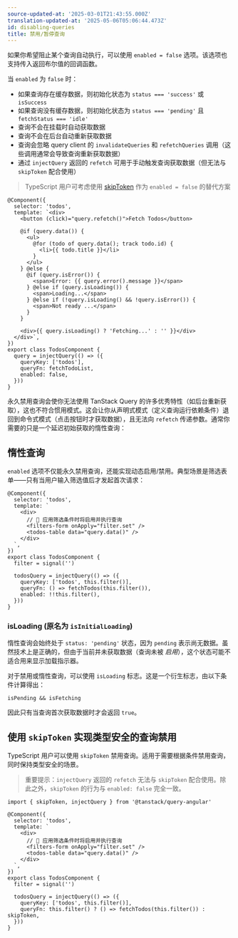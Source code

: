 ```yaml
---
source-updated-at: '2025-03-01T21:43:55.000Z'
translation-updated-at: '2025-05-06T05:06:44.473Z'
id: disabling-queries
title: 禁用/暂停查询
---
```

如果你希望阻止某个查询自动执行，可以使用 `enabled = false` 选项。该选项也支持传入返回布尔值的回调函数。

当 `enabled` 为 `false` 时：

- 如果查询存在缓存数据，则初始化状态为 `status === 'success'` 或 `isSuccess`
- 如果查询没有缓存数据，则初始化状态为 `status === 'pending'` 且 `fetchStatus === 'idle'`
- 查询不会在挂载时自动获取数据
- 查询不会在后台自动重新获取数据
- 查询会忽略 query client 的 `invalidateQueries` 和 `refetchQueries` 调用（这些调用通常会导致查询重新获取数据）
- 通过 `injectQuery` 返回的 `refetch` 可用于手动触发查询获取数据（但无法与 `skipToken` 配合使用）

> TypeScript 用户可考虑使用 [skipToken](#typesafe-disabling-of-queries-using-skiptoken) 作为 `enabled = false` 的替代方案

```angular-ts
@Component({
  selector: 'todos',
  template: `<div>
    <button (click)="query.refetch()">Fetch Todos</button>

    @if (query.data()) {
      <ul>
        @for (todo of query.data(); track todo.id) {
          <li>{{ todo.title }}</li>
        }
      </ul>
    } @else {
      @if (query.isError()) {
        <span>Error: {{ query.error().message }}</span>
      } @else if (query.isLoading()) {
        <span>Loading...</span>
      } @else if (!query.isLoading() && !query.isError()) {
        <span>Not ready ...</span>
      }
    }

    <div>{{ query.isLoading() ? 'Fetching...' : '' }}</div>
  </div>`,
})
export class TodosComponent {
  query = injectQuery(() => ({
    queryKey: ['todos'],
    queryFn: fetchTodoList,
    enabled: false,
  }))
}
```

永久禁用查询会使你无法使用 TanStack Query 的许多优秀特性（如后台重新获取），这也不符合惯用模式。这会让你从声明式模式（定义查询运行依赖条件）退回到命令式模式（点击按钮时才获取数据），且无法向 `refetch` 传递参数。通常你需要的只是一个延迟初始获取的惰性查询：

## 惰性查询

`enabled` 选项不仅能永久禁用查询，还能实现动态启用/禁用。典型场景是筛选表单——只有当用户输入筛选值后才发起首次请求：

```angular-ts
@Component({
  selector: 'todos',
  template: `
    <div>
      // 🚀 应用筛选条件时将启用并执行查询
      <filters-form onApply="filter.set" />
      <todos-table data="query.data()" />
    </div>
  `,
})
export class TodosComponent {
  filter = signal('')

  todosQuery = injectQuery(() => ({
    queryKey: ['todos', this.filter()],
    queryFn: () => fetchTodos(this.filter()),
    enabled: !!this.filter(),
  }))
}
```

### isLoading (原名为 `isInitialLoading`)

惰性查询会始终处于 `status: 'pending'` 状态，因为 `pending` 表示尚无数据。虽然技术上是正确的，但由于当前并未获取数据（查询未被 _启用_），这个状态可能不适合用来显示加载指示器。

对于禁用或惰性查询，可以使用 `isLoading` 标志。这是一个衍生标志，由以下条件计算得出：

`isPending && isFetching`

因此只有当查询首次获取数据时才会返回 `true`。

## 使用 `skipToken` 实现类型安全的查询禁用

TypeScript 用户可以使用 `skipToken` 禁用查询。适用于需要根据条件禁用查询，同时保持类型安全的场景。

> 重要提示：`injectQuery` 返回的 `refetch` 无法与 `skipToken` 配合使用。除此之外，`skipToken` 的行为与 `enabled: false` 完全一致。

```angular-ts
import { skipToken, injectQuery } from '@tanstack/query-angular'

@Component({
  selector: 'todos',
  template: `
    <div>
      // 🚀 应用筛选条件时将启用并执行查询
      <filters-form onApply="filter.set" />
      <todos-table data="query.data()" />
    </div>
  `,
})
export class TodosComponent {
  filter = signal('')

  todosQuery = injectQuery(() => ({
    queryKey: ['todos', this.filter()],
    queryFn: this.filter() ? () => fetchTodos(this.filter()) : skipToken,
  }))
}
```
